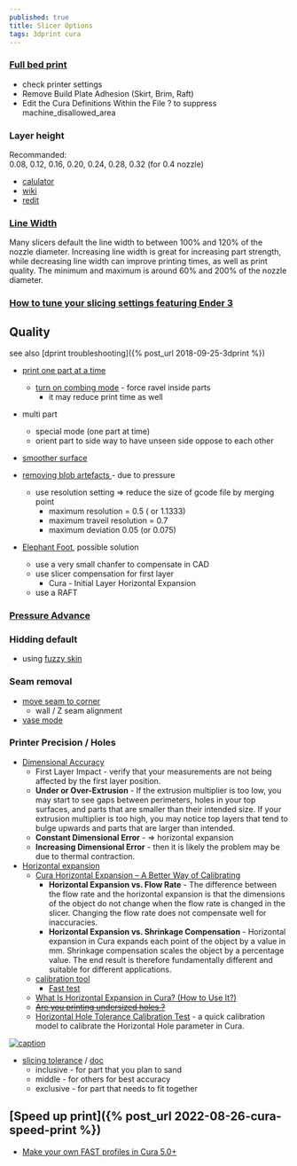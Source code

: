 ```yaml
---
published: true
title: Slicer Options
tags: 3dprint cura
---
```


### [Full bed print](https://3dprinterly.com/how-to-print-use-maximum-build-volume-in-cura/)
- check printer settings
- Remove Build Plate Adhesion (Skirt, Brim, Raft)
- Edit the Cura Definitions Within the File ? to suppress machine_disallowed_area

### Layer height
Recommanded:  
0.08, 0.12, 0.16, 0.20, 0.24, 0.28, 0.32 (for 0.4 nozzle)

- [calulator](https://blog.prusaprinters.org/calculator/#optimallayer)
- [wiki](https://3dprint.wiki/reprap/anet/a8/layer-heights)
- [redit](https://www.reddit.com/r/CR10/comments/8i88h0/cr10s_layer_height_upgrade_is_there_such_a_thing/)

### [Line Width](https://3dprinterly.com/how-to-get-the-perfect-line-width-setting/)

Many slicers default the line width to between 100% and 120% of the nozzle diameter. Increasing line width is great for increasing part strength, while decreasing line width can improve printing times, as well as print quality. The minimum and maximum is around 60% and 200% of the nozzle diameter.

### [How to tune your slicing settings featuring Ender 3](https://www.youtube.com/watch?v=3yIebnVjADM)

## Quality
see also [dprint troubleshooting]({% post_url 2018-09-25-3dprint %})

- [print one part at a time](https://www.youtube.com/watch?v=6Z02BowhQwU)
	- [turn on combing mode](https://www.youtube.com/watch?v=FdnV71HYIEw) - force ravel inside parts
    	- it may reduce print time as well
- multi part
	- special mode (one part at time)
    - orient part to side way to have unseen side oppose to each other
- [smoother surface](https://www.youtube.com/watch?v=jkAqTWmVRVA)
- [removing blob artefacts ](https://www.youtube.com/watch?v=Hvw3DrVAeTA) - due to pressure
	- use resolution setting => reduce the size of gcode file by merging point
    	- maximum resolution = 0.5 ( or 1.1333)
        - maximum traveil resolution = 0.7
        - maximum deviation 0.05 (or 0.075)

- [Elephant Foot](https://www.youtube.com/watch?v=zlgR3rHg4p8), possible solution
	- use a very small chanfer to compensate in CAD
    - use slicer compensation for first layer
		- Cura - Initial Layer Horizontal Expansion
    - use a RAFT
    
### [Pressure Advance](https://github.com/SoftFever/OrcaSlicer/blob/main/doc/Calibration.md)

### Hidding default

- using [fuzzy skin](https://www.youtube.com/watch?v=K0uXhN3CffQ)

### Seam removal
- [move seam to corner](https://youtu.be/NU1kYEE3qrQ?t=114)
	- wall / Z seam alignment
- [vase mode](https://www.youtube.com/watch?v=iJXIqdJpkuI)

### Printer Precision / Holes
- [Dimensional Accuracy](https://www.simplify3d.com/support/print-quality-troubleshooting/dimensional-accuracy/)
	- First Layer Impact - verify that your measurements are not being affected by the first layer position.
    - **Under or Over-Extrusion** - If the extrusion multiplier is too low, you may start to see gaps between perimeters, holes in your top surfaces, and parts that are smaller than their intended size. If your extrusion multiplier is too high, you may notice top layers that tend to bulge upwards and parts that are larger than intended.
    - **Constant Dimensional Error** - => horizontal expansion
    - **Increasing Dimensional Error** -  then it is likely the problem may be due to thermal contraction.
- [Horizontal expansion](https://www.youtube.com/watch?v=-jsBI3OeUJQ) 
	- [Cura Horizontal Expansion – A Better Way of Calibrating](https://the3dprinterbee.com/cura-horizontal-expansion/)
    	- **Horizontal Expansion vs. Flow Rate** - The difference between the flow rate and the horizontal expansion is that the dimensions of the object do not change when the flow rate is changed in the slicer. Changing the flow rate does not compensate well for inaccuracies. 
        - **Horizontal Expansion vs. Shrinkage Compensation** - Horizontal expansion in Cura expands each point of the object by a value in mm. Shrinkage compensation scales the object by a percentage value. The end result is therefore fundamentally different and suitable for different applications. 
	- [calibration tool](https://www.thingiverse.com/thing:4766295)
		- [Fast test](https://www.thingiverse.com/thing:3535060)
    - [What Is Horizontal Expansion in Cura? (How to Use It?)](https://www.3dprintbeast.com/cura-horizontal-expansion/)
     - [<strike>Are you printing undersized holes ?</strike>](http://www.deltarap.org/printing-undersized-holes)
     - [Horizontal Hole Tolerance Calibration Test](https://www.thingiverse.com/thing:4772939) - a quick calibration model to calibrate the Horizontal Hole parameter in Cura.
     
[![caption](https://cdn.thingiverse.com/assets/3a/f4/55/92/fe/medium_preview_CALIBRER.00_07_33_58.Still001.jpg) ](https://www.thingiverse.com/thing:4772939)
 
- [slicing tolerance](https://www.youtube.com/watch?v=X6nCKQToOUg) / [doc](https://support.ultimaker.com/hc/en-us/articles/360012614559-Experimental-settings)
	- inclusive - for part that you plan to sand
    - middle - for others for best accuracy
    - exclusive - for part that needs to fit together


## [Speed up print]({% post_url 2022-08-26-cura-speed-print %})

- [Make your own FAST profiles in Cura 5.0+](https://www.youtube.com/watch?v=rWxl3ApL-Ks)
